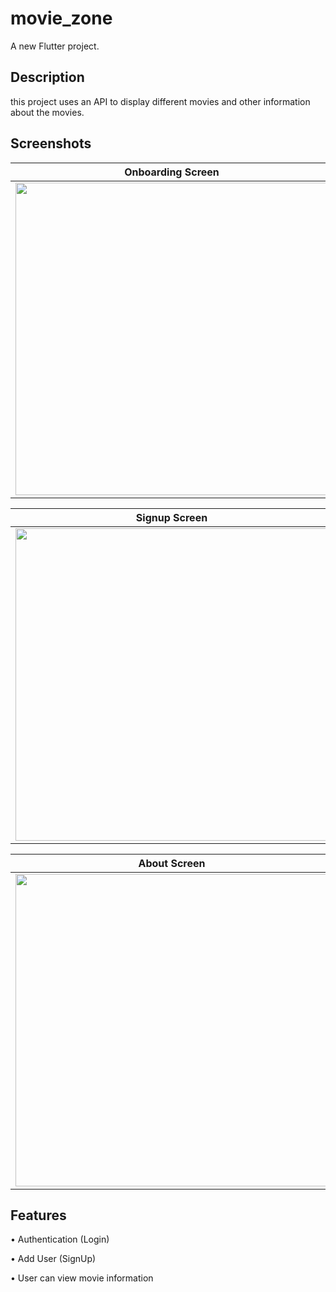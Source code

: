 # movie_zone

A new Flutter project.

## Description
   this project uses an API to display different movies and other information about the movies. 
   
## Screenshots

|                        Onboarding Screen                         |                        Login Screen                         |
|:----------------------------------------------------------------:|:-----------------------------------------------------------:|
| <img src="assets/screenshots/onboarding_screen.png" width="500"> | <img src="assets/screenshots/login_screen.png" width="500"> |

|                        Signup Screen                         |                        Home Screen                         |
|:------------------------------------------------------------:|:----------------------------------------------------------:|
| <img src="assets/screenshots/signup_screen.png" width="500"> | <img src="assets/screenshots/home_screen.png" width="500"> |

|                        About Screen                         |                          Home Screen                           |
|:-----------------------------------------------------------:|:--------------------------------------------------------------:|
| <img src="assets/screenshots/about_screen.png" width="500"> | <img src="assets/screenshots/settings_screen.png" width="500"> |

## Features

• Authentication (Login)

• Add User (SignUp)

• User can view movie information 
